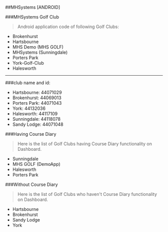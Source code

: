 ##MHSystems [ANDROID]

###MHSystems Golf Club
>Android application code of following Golf Clubs:
- Brokenhurst
- Hartsbourne
- MHS Demo (MHS GOLF)
- MHSystems (Sunningdale)
- Porters Park
- York-Golf-Club
- Halesworth

--------------------------------------------------------

###club name and id:
- Hartsbourne: 44071029
- Brokenhurst: 44069013
- Porters Park: 44071043
- York: 44132036
- Halesworth: 44117109
- Sunningdale: 44118078
- Sandy Lodge: 44071048

###Having Course Diary
> Here is the list of Golf Clubs having Course Diary functionality on Dashboard.
- Sunningdale
- MHS GOLF (DemoApp)
- Halesworth
- Porters Park

###Without Course Diary
> Here is the list of Golf Clubs who haven't Course Diary functionality on Dashboard.
- Hartsbourne
- Brokenhurst
- Sandy Lodge
- York


